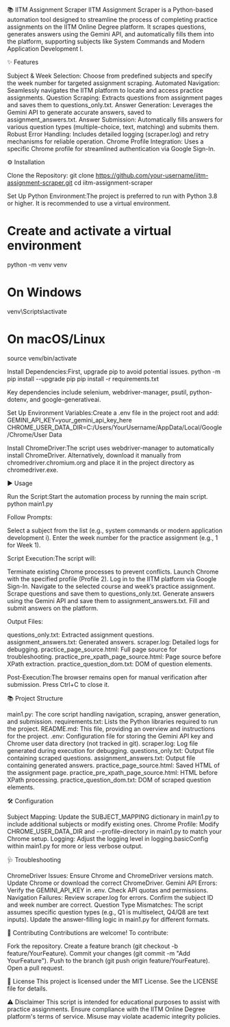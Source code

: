 📚 IITM Assignment Scraper
IITM Assignment Scraper is a Python-based automation tool designed to streamline the process of completing practice assignments on the IITM Online Degree platform. It scrapes questions, generates answers using the Gemini API, and automatically fills them into the platform, supporting subjects like System Commands and Modern Application Development I.

✨ Features

Subject & Week Selection: Choose from predefined subjects and specify the week number for targeted assignment scraping.
Automated Navigation: Seamlessly navigates the IITM platform to locate and access practice assignments.
Question Scraping: Extracts questions from assignment pages and saves them to questions_only.txt.
Answer Generation: Leverages the Gemini API to generate accurate answers, saved to assignment_answers.txt.
Answer Submission: Automatically fills answers for various question types (multiple-choice, text, matching) and submits them.
Robust Error Handling: Includes detailed logging (scraper.log) and retry mechanisms for reliable operation.
Chrome Profile Integration: Uses a specific Chrome profile for streamlined authentication via Google Sign-In.


⚙️ Installation

Clone the Repository:
git clone https://github.com/your-username/iitm-assignment-scraper.git
cd iitm-assignment-scraper


Set Up Python Environment:The project is preferred to run with Python 3.8 or higher. It is recommended to use a virtual environment.
# Create and activate a virtual environment
python -m venv venv
# On Windows
venv\Scripts\activate
# On macOS/Linux
source venv/bin/activate


Install Dependencies:First, upgrade pip to avoid potential issues.
python -m pip install --upgrade pip
pip install -r requirements.txt

Key dependencies include selenium, webdriver-manager, psutil, python-dotenv, and google-generativeai.

Set Up Environment Variables:Create a .env file in the project root and add:
GEMINI_API_KEY=your_gemini_api_key_here
CHROME_USER_DATA_DIR=C:/Users/YourUsername/AppData/Local/Google/Chrome/User Data


Install ChromeDriver:The script uses webdriver-manager to automatically install ChromeDriver. Alternatively, download it manually from chromedriver.chromium.org and place it in the project directory as chromedriver.exe.



▶️ Usage

Run the Script:Start the automation process by running the main script.
python main1.py


Follow Prompts:

Select a subject from the list (e.g., system commands or modern application development i).
Enter the week number for the practice assignment (e.g., 1 for Week 1).


Script Execution:The script will:

Terminate existing Chrome processes to prevent conflicts.
Launch Chrome with the specified profile (Profile 2).
Log in to the IITM platform via Google Sign-In.
Navigate to the selected course and week’s practice assignment.
Scrape questions and save them to questions_only.txt.
Generate answers using the Gemini API and save them to assignment_answers.txt.
Fill and submit answers on the platform.

Output Files:

questions_only.txt: Extracted assignment questions.
assignment_answers.txt: Generated answers.
scraper.log: Detailed logs for debugging.
practice_page_source.html: Full page source for troubleshooting.
practice_pre_xpath_page_source.html: Page source before XPath extraction.
practice_question_dom.txt: DOM of question elements.


Post-Execution:The browser remains open for manual verification after submission. Press Ctrl+C to close it.



📚 Project Structure

main1.py: The core script handling navigation, scraping, answer generation, and submission.
requirements.txt: Lists the Python libraries required to run the project.
README.md: This file, providing an overview and instructions for the project.
.env: Configuration file for storing the Gemini API key and Chrome user data directory (not tracked in git).
scraper.log: Log file generated during execution for debugging.
questions_only.txt: Output file containing scraped questions.
assignment_answers.txt: Output file containing generated answers.
practice_page_source.html: Saved HTML of the assignment page.
practice_pre_xpath_page_source.html: HTML before XPath processing.
practice_question_dom.txt: DOM of scraped question elements.


🛠️ Configuration

Subject Mapping: Update the SUBJECT_MAPPING dictionary in main1.py to include additional subjects or modify existing ones.
Chrome Profile: Modify CHROME_USER_DATA_DIR and --profile-directory in main1.py to match your Chrome setup.
Logging: Adjust the logging level in logging.basicConfig within main1.py for more or less verbose output.


🩺 Troubleshooting

ChromeDriver Issues: Ensure Chrome and ChromeDriver versions match. Update Chrome or download the correct ChromeDriver.
Gemini API Errors: Verify the GEMINI_API_KEY in .env. Check API quotas and permissions.
Navigation Failures: Review scraper.log for errors. Confirm the subject ID and week number are correct.
Question Type Mismatches: The script assumes specific question types (e.g., Q1 is multiselect, Q4/Q8 are text inputs). Update the answer-filling logic in main1.py for different formats.


🤝 Contributing
Contributions are welcome! To contribute:

Fork the repository.
Create a feature branch (git checkout -b feature/YourFeature).
Commit your changes (git commit -m "Add YourFeature").
Push to the branch (git push origin feature/YourFeature).
Open a pull request.


📜 License
This project is licensed under the MIT License. See the LICENSE file for details.

⚠️ Disclaimer
This script is intended for educational purposes to assist with practice assignments. Ensure compliance with the IITM Online Degree platform's terms of service. Misuse may violate academic integrity policies.
